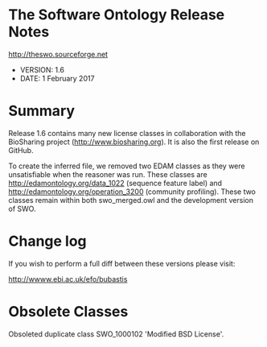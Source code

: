 # The Software Ontology Release Notes

http://theswo.sourceforge.net

* VERSION: 1.6
* DATE: 1 February 2017

# Summary

Release 1.6 contains many new license classes in collaboration with the BioSharing project (http://www.biosharing.org). It is also the first release on GitHub.

To create the inferred file, we removed two EDAM classes as they were unsatisfiable when the reasoner was run. These classes are http://edamontology.org/data_1022 (sequence feature label) and http://edamontology.org/operation_3200 (community profiling). These two classes remain within both swo_merged.owl and the development version of SWO.


# Change log

If you wish to perform a full diff between these versions please visit:

http://wwww.ebi.ac.uk/efo/bubastis


# Obsolete Classes

Obsoleted duplicate class SWO_1000102 'Modified BSD License'.
